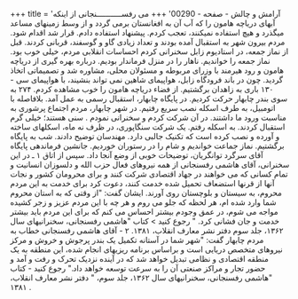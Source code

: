 +++
title = 'آرامش و چالش - صفحه - 00290'
+++
می رفســـــــــــنجانی از اینکه آبهای دریاچه هامون را که آب آن به افغانستان برمی گردد و از وسط زمینهای مساعد میگذرد و هیچ استفاده نمیکنند، تعجب کردم. پیشنهاد استفاده دادم. قرار شد اقدام شود. مردم بیرون شهر به استقبال آمده بودند و تعداد زیادی گاو و گوسفند، قربانی کردند. قبل از نماز جمعه، در استادیوم زابل سخنرانی کردم احساسات انقلابی مردم، خیلی خوب بود. نماز جمعه را خواندیم. ناهار را در منزل فرماندار بودیم. درباره بهره گیری از دریاچه هامون و رود هیرمند با وزرای مربوطه و مسئولان محلی، مشاوره شد و تصمیماتی اتخاذ گردید. چون در باند فرودگاه زابل، هواپیمای شاهین نمی تواند بنشیند، با هواپیمای سی - ۱۳۰ باری به زاهدان برگشتیم. از فضاء دریاچه هامون را خوب مشاهده کردم. ۲۷۴ به سوی بندر چابهار حرکت کردیم. در پایگاه چابهار، استقبال رسمی به عمل آمد. بلافاصله با اتومبیل، به طرف اسکله نصب سریع رفتیم. در شهر چابهار، مردم اجتماع پرشوری به مناسبت ورود ما داشتند. در آن شرکت کردم و سخنرانی نمودم . سنی هستند؛ خیلی گرم استقبال کردند. به اسکله رفتم. یک شرکت سنگاپوری، در ظرف نه ماه، اسکلهای ساخته و آورده و نصب کرده است که تکنیک جالبی دارد. مهندسان توضیح دادند. شب به پایگاه برگشتیم. نماز جماعت خواندیم و شام را در رستوران خوردیم. جانشین فرماندهی پایگاه آقای سرگرد توانگریان، توضیحات خوبی از وضع آنجا داد. سپس از اتاق ۱ ـ در این سخنرانی، آقای هاشمی رفسنجانی از همه نیروهای فعال حزب الله و دلسوزان انسانیت و تمام کسانی که می خواهند در جهاد اقتصادی شرکت کنند و برای محرومان کشور و نجات آنها از قرنها استضعاف تحمیل شده خدمت کنند، دعوت کرد برای خدمت به این مردم محروم، به سیستان و بلوچستان روی آورند. ایشان گفت: "از وقتی که به استان محروم شما وارد شده ام، هر لحظه که جلو می روم و هر چه با این مردم عزیز و زجر کشیده مواجه می شوم، در عمق وجودم بیشتر احساس می کنم که برای این مردم باید بیشتر خدمت و جان فشانی کرد. " رجوع کنید > کتاب "هاشمی رفسنجانی، سخنرانیهای سال ۱۳۶۲، جلد سوم دفتر نشر معارف انقلاب، ۱۳۸۱. ۲ - آقای هاشمی رفسنجانی خطاب به مردم چابهار گفت: "شهر شما در آستانه تکمیل یک بندر پرجوش و خروش و مرکز نیروهای متخصص دریایی است و براساس برنامه ریزیهای انجام شده، این منطقه به یک منطقه اقتصادی و نظامی تبدیل خواهد شد که در آینده نزدیک تحرک و رفت و آمد و حضور تجار و مراکز صنعتی آن را به سرعت توسعه خواهد داد." رجوع کنید - کتاب "هاشمی رفسنجانی، سخنرانیهای سال ۱۳۶۲، جلد سوم، " دفتر نشر معارف انقلاب، ۱۳۸۱ .